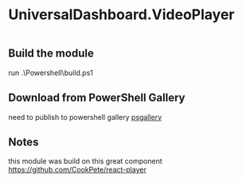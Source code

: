 # UniversalDashboard.VideoPlayer

![]()
## Build the module
run .\Powershell\build.ps1

## Download from PowerShell Gallery
need to publish to powershell gallery
[psgallery]()
## Notes
this module was build on this great component https://github.com/CookPete/react-player
